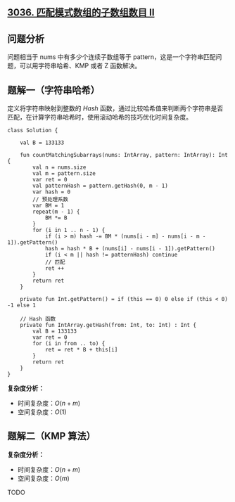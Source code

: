 ## [3036. 匹配模式数组的子数组数目 II](https://leetcode.cn/problems/number-of-subarrays-that-match-a-pattern-ii/description/)

## 问题分析

问题相当于 nums 中有多少个连续子数组等于 pattern，这是一个字符串匹配问题，可以用字符串哈希、KMP 或者 Z 函数解决。

## 题解一（字符串哈希）

定义将字符串映射到整数的 $Hash$ 函数，通过比较哈希值来判断两个字符串是否匹配，在计算字符串哈希时，使用滚动哈希的技巧优化时间复杂度。

``` Kotlin[]
class Solution {

    val B = 133133

    fun countMatchingSubarrays(nums: IntArray, pattern: IntArray): Int {
        val n = nums.size
        val m = pattern.size
        var ret = 0
        val patternHash = pattern.getHash(0, m - 1)
        var hash = 0
        // 预处理系数
        var BM = 1
        repeat(m - 1) {
            BM *= B
        }
        for (i in 1 .. n - 1) {
            if (i > m) hash -= BM * (nums[i - m] - nums[i - m - 1]).getPattern()
            hash = hash * B + (nums[i] - nums[i - 1]).getPattern()
            if (i < m || hash != patternHash) continue
            // 匹配
            ret ++
        }
        return ret
    }
    
    private fun Int.getPattern() = if (this == 0) 0 else if (this < 0) -1 else 1
        
    // Hash 函数
    private fun IntArray.getHash(from: Int, to: Int) : Int {
        val B = 133133
        var ret = 0
        for (i in from .. to) {
            ret = ret * B + this[i]
        }
        return ret
    }
}
```

**复杂度分析：**

- 时间复杂度：$O(n + m)$
- 空间复杂度：$O(1)$

## 题解二（KMP 算法）

**复杂度分析：**

- 时间复杂度：$O(n + m)$
- 空间复杂度：$O(m)$

TODO
